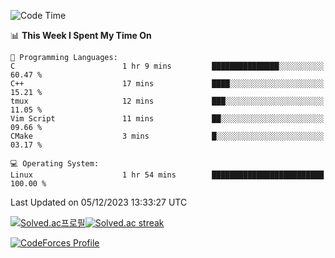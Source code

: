 
<!--START_SECTION:waka-->
![Code Time](http://img.shields.io/badge/Code%20Time-3%2C075%20hrs%2025%20mins-blue)

📊 **This Week I Spent My Time On** 

```text
💬 Programming Languages: 
C                        1 hr 9 mins         ███████████████░░░░░░░░░░   60.47 % 
C++                      17 mins             ████░░░░░░░░░░░░░░░░░░░░░   15.21 % 
tmux                     12 mins             ███░░░░░░░░░░░░░░░░░░░░░░   11.05 % 
Vim Script               11 mins             ██░░░░░░░░░░░░░░░░░░░░░░░   09.66 % 
CMake                    3 mins              █░░░░░░░░░░░░░░░░░░░░░░░░   03.17 % 

💻 Operating System: 
Linux                    1 hr 54 mins        █████████████████████████   100.00 % 
```


 Last Updated on 05/12/2023 13:33:27 UTC
<!--END_SECTION:waka-->


[![Solved.ac프로필](http://mazassumnida.wtf/api/generate_badge?boj=hckim96)](https://solved.ac/hckim96)[![Solved.ac streak](http://mazandi.herokuapp.com/api?handle=hckim96&theme=dark)](https://solved.ac/hckim96)


[![CodeForces Profile](https://cf.leed.at?id=hckim96)](https://codeforces.com/profile/hckim96)


